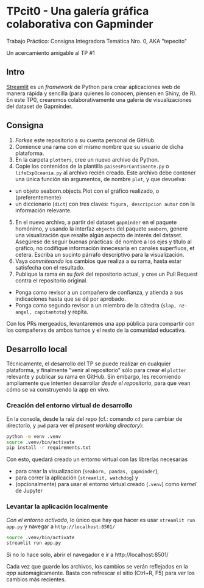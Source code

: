 # TPcit0 - Una galería gráfica colaborativa con Gapminder
Trabajo Práctico: Consigna Integradora Temática Nro. 0, AKA "tepecito"

Un acercamiento amigable al TP #1

## Intro

[Streamlit](https://streamlit.io/) es un _framework_ de Python para crear aplicaciones web de manera rápida y sencilla (para quienes lo conocen, piensen en Shiny, de R). En este TP0, crearemos colaborativamente una galería de visualizaciones del dataset de Gapminder.

## Consigna


1. _Forkee_ este repositorio a su cuenta personal de GitHub.
2. Comience una rama con el mismo nombre que su usuario de dicha plataforma.
3. En la carpeta `plotters`, cree un nuevo archivo de Python.
4. Copie los contenidos de la plantilla `paisesPorContinente.py` o `lifeExpOceania.py` al archivo recién creado. 
   Este archivo debe contener una única función sin argumentos, de nombre `plot`, y que devuelva:
  - un objeto seaborn.objects.Plot con el gráfico realizado, o (preferentemente)
  - un diccionario (`dict`) con tres claves: `figura, descripcion autor` con la información relevante.
5. En el nuevo archivo, a partir del dataset `gapminder` en el paquete homónimo, y usando la interfaz `objects` del paquete `seaborn`, genere una 
visualización que resalte algún aspecto de interés del dataset. Asegúrese de seguir buenas prácticas: dé nombre a los ejes y 
título al gráfico, no codifique información innecesaria en canales superfluos, et cetera. Escriba un sucinto párrafo descriptivo para la visualización.
6. Vaya _commiteando_ los cambios que realiza a su rama, hasta estar satisfecha con el resultado.
7. Publique la rama en su _fork_ del repositorio actual, y cree un Pull Request contra el repositorio original.
  - Ponga como revisor a un compañero de confianza, y atienda a sus indicaciones hasta que se dé por aprobado.
  - Ponga como segundo revisor a un miembro de la cátedra (`slap, nz-angel, capitantoto`) y repita.

Con los PRs mergeados, levantaremos una app pública para compartir con los compañerxs de ambos turnos y el resto de la comunidad educativa.

## Desarrollo local

Técnicamente, el desarrollo del TP se puede realizar en cualquier plataforma, y finalmente "venir al repositorio" sólo para crear el `plotter` relevante y publicar su rama en GitHub. Sin embargo, les recomiendo ampliamente que intenten desarrollar _desde el repositorio_, para que vean cómo se va construyendo la app en vivo.

### Creación del entorno virtual de desarrollo
En la consola, desde la raíz del repo (cf.: comando `cd` para `c`ambiar de `d`irectorio, y `pwd` para ver el _present working directory_):

```bash
python -m venv .venv
source .venv/bin/activate
pip install -r requirements.txt
```

Con esto, quedará creado un entorno virtual con las librerías necesarias
- para crear la visualizacion (`seaborn, pandas, gapminder`),
- para correr la aplicación (`streamlit, watchdog`) y
- (opcionalmente) para usar el entorno virtual creado (`.venv`) como _kernel_ de Jupyter

### Levantar la aplicación localmente

_Con el entorno activado_, lo único que hay que hacer es usar `streamlit run app.py` y navegar a `http://localhost:8501/`

```bash
source .venv/bin/activate
streamlit run app.py
```

Si no lo hace solo, abrir el navegador e ir a http://localhost:8501/

Cada vez que guarde los archivos, los cambios se verán reflejados en la _app_ automágicamente. Basta con refrescar el sitio (Ctrl+R, F5) para ver los cambios más recientes.